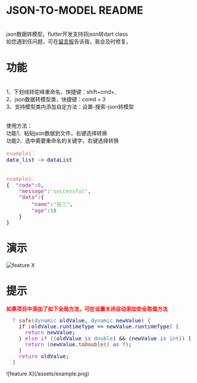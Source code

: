 # JSON-TO-MODEL README

<br>json数据转模型，flutter开发支持将json转dart class
<br> 如您遇到任问题，可在<a href="https://marketplace.visualstudio.com/items?itemName=qinkuan.jsontomodel&ssr=false#review-details">留言板</a>告诉我，我会及时修复。


# 功能

<br>1、下划线转驼峰重命名，快捷键：shift+cmd+, 
<br>2、json数据转模型类，快捷键：comd + 3
<br>3、支持模型类内添加自定方法：设置-搜索-json转模型

<br>使用方法：
<br>功能1、粘贴json数据到文件，右键选择转换
<br>功能2、选中需要重命名的关键字，右键选择转换

<pre>
<span style="color:#D17378">example1：</span>
<span style="color:#04107B">data_list -> dataList</span>
  

<span style="color:#D17378">example2：</span>
{  <span style="color:#87308A">"code"</span>:<span style="color:#3D7CA3">0</span>,
    <span style="color:#87308A">"message"</span>:<span style="color:#60B257">"successful"</span>,
    <span style="color:#87308A">"data"</span>:{
        <span style="color:#87308A">"name"</span>:<span style="color:#60B257">"张三"</span>,
        <span style="color:#87308A">"age"</span>:<span style="color:#3D7CA3">18</span>
    }
}
</pre>
# 演示

![feature X](/assets/example.gif)


# 提示

<p style="color:red;"><strong>如果项目中添加了如下全局方法，可在设置关闭自动添加安全取值方法</strong></p>
<pre>  <span style="color:#417D97">T</span> <span style="color:#733B1E">safe</span><T><span style="color:#733B1E">(</span><span style="color:#417D97">dynamic</span> <span style="color:#04107B">oldValue</span>, <span style="color:#417D97">dynamic</span> <span style="color:#04107B">newValue</span><span style="color:#733B1E">)</span> <span style="color:#733B1E">{</span>
    if <span style="color:#733B1E">(</span><span style="color:#04107B">oldValue.runtimeType == newValue.runtimeType</span><span style="color:#733B1E">)</span> <span style="color:#733B1E">{</span>
      <span style="color:#A123D4">return</span> <span style="color:#04107B">newValue</span>;
    <span style="color:#733B1E">}</span> <span style="color:#A123D4">else if</span> <span style="color:#733B1E">(</span><span style="color:#733B1E">(</span><span style="color:#04107B">oldValue</span> <span style="color:#3938F5">is</span> <span style="color:#417D97">double</span>) && (<span style="color:#04107B">newValue</span> <span style="color:#3938F5">is</span> <span style="color:#417D97">int</span><span style="color:#733B1E">)</span><span style="color:#733B1E">)</span> <span style="color:#733B1E">{</span> 
      <span style="color:#A123D4">return</span> <span style="color:#733B1E">(</span><span style="color:#04107B">newValue</span>.<span style="color:#733B1E">toDouble()</span> <span style="color:#3938F5">as</span> <span style="color:#417D97">T</span><span style="color:#733B1E">)</span>; 
    <span style="color:#733B1E">}</span>
    <span style="color:#A123D4">return</span> <span style="color:#04107B">oldValue</span>;
  <span style="color:#733B1E">}</span> </pre>
![feature X](/assets/example.png)